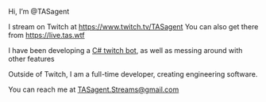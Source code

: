 Hi, I’m @TASagent

I stream on Twitch at https://www.twitch.tv/TASagent
You can also get there from https://live.tas.wtf

I have been developing a [C# twitch bot](https://tas.wtf/OpenSource), as well as messing around with other features

Outside of Twitch, I am a full-time developer, creating engineering software.

You can reach me at TASagent.Streams@gmail.com
